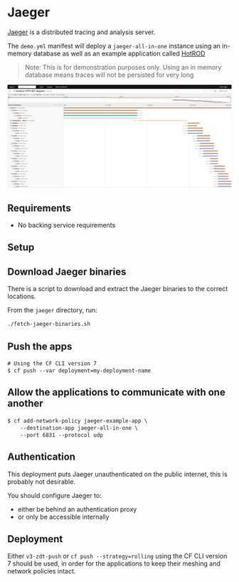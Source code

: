 # Jaeger

[Jaeger](https://www.jaegertracing.io/) is a distributed tracing and analysis server.

The `demo.yml` manifest will deploy a `jaeger-all-in-one` instance using an in-memory database
as well as an example application called [HotROD](https://medium.com/opentracing/take-opentracing-for-a-hotrod-ride-f6e3141f7941)
> Note: This is for demonstration purposes only. Using an in memory database means traces will not be persisted for very long

![screenshot of pgadmin](jaeger-ui.png)

## Requirements

- No backing service requirements

## Setup

## Download Jaeger binaries

There is a script to download and extract the Jaeger binaries to the correct locations.

From the `jaeger` directory, run:
```bash
./fetch-jaeger-binaries.sh
```

## Push the apps

```
# Using the CF CLI version 7
$ cf push --var deployment=my-deployment-name
```

## Allow the applications to communicate with one another

```
$ cf add-network-policy jaeger-example-app \
    --destination-app jaeger-all-in-one \
    --port 6831 --protocol udp
```

## Authentication

This deployment puts Jaeger unauthenticated on the public internet, this
is probably not desirable.

You should configure Jaeger to:

- either be behind an authentication proxy
- or only be accessible internally

## Deployment

Either `v3-zdt-push` or `cf push --strategy=rolling` using the CF CLI version 7
should be used, in order for the applications to keep their meshing and network
policies intact.
